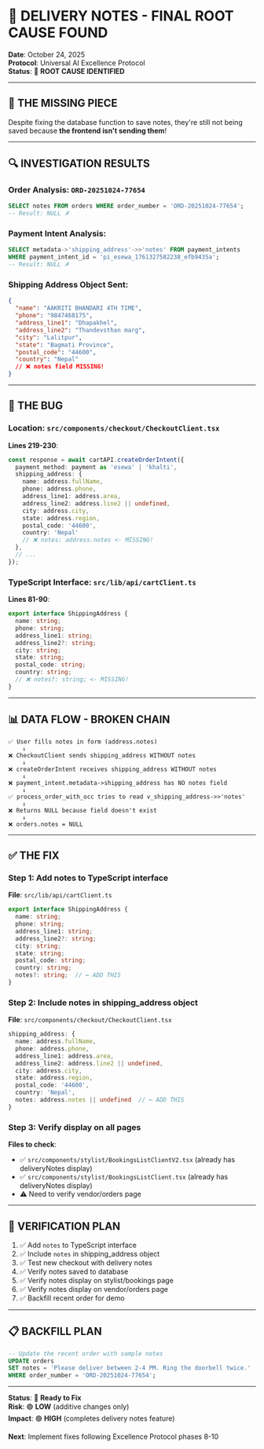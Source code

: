 # 🔬 DELIVERY NOTES - FINAL ROOT CAUSE FOUND

**Date**: October 24, 2025  
**Protocol**: Universal AI Excellence Protocol  
**Status**: 🔴 **ROOT CAUSE IDENTIFIED**

---

## 🎯 **THE MISSING PIECE**

Despite fixing the database function to save notes, they're still not being saved because **the frontend isn't sending them**!

---

## 🔍 **INVESTIGATION RESULTS**

### **Order Analysis**: `ORD-20251024-77654`
```sql
SELECT notes FROM orders WHERE order_number = 'ORD-20251024-77654';
-- Result: NULL ✗
```

### **Payment Intent Analysis**:
```sql
SELECT metadata->'shipping_address'->>'notes' FROM payment_intents 
WHERE payment_intent_id = 'pi_esewa_1761327582238_efb9435a';
-- Result: NULL ✗
```

### **Shipping Address Object Sent**:
```json
{
  "name": "AAKRITI BHANDARI 4TH TIME",
  "phone": "9847468175",
  "address_line1": "Dhapakhel",
  "address_line2": "Thandevsthan marg",
  "city": "Lalitpur",
  "state": "Bagmati Province",
  "postal_code": "44600",
  "country": "Nepal"
  // ❌ notes field MISSING!
}
```

---

## 🐛 **THE BUG**

### **Location**: `src/components/checkout/CheckoutClient.tsx`

**Lines 219-230**:
```typescript
const response = await cartAPI.createOrderIntent({
  payment_method: payment as 'esewa' | 'khalti',
  shipping_address: {
    name: address.fullName,
    phone: address.phone,
    address_line1: address.area,
    address_line2: address.line2 || undefined,
    city: address.city,
    state: address.region,
    postal_code: '44600',
    country: 'Nepal'
    // ❌ notes: address.notes <- MISSING!
  },
  // ...
});
```

### **TypeScript Interface**: `src/lib/api/cartClient.ts`

**Lines 81-90**:
```typescript
export interface ShippingAddress {
  name: string;
  phone: string;
  address_line1: string;
  address_line2?: string;
  city: string;
  state: string;
  postal_code: string;
  country: string;
  // ❌ notes?: string; <- MISSING!
}
```

---

## 📊 **DATA FLOW - BROKEN CHAIN**

```
✅ User fills notes in form (address.notes)
    ↓
❌ CheckoutClient sends shipping_address WITHOUT notes
    ↓
❌ createOrderIntent receives shipping_address WITHOUT notes
    ↓
❌ payment_intent.metadata->shipping_address has NO notes field
    ↓
✅ process_order_with_occ tries to read v_shipping_address->>'notes'
    ↓
❌ Returns NULL because field doesn't exist
    ↓
❌ orders.notes = NULL
```

---

## ✅ **THE FIX**

### **Step 1**: Add notes to TypeScript interface

**File**: `src/lib/api/cartClient.ts`
```typescript
export interface ShippingAddress {
  name: string;
  phone: string;
  address_line1: string;
  address_line2?: string;
  city: string;
  state: string;
  postal_code: string;
  country: string;
  notes?: string;  // ← ADD THIS
}
```

### **Step 2**: Include notes in shipping_address object

**File**: `src/components/checkout/CheckoutClient.tsx`
```typescript
shipping_address: {
  name: address.fullName,
  phone: address.phone,
  address_line1: address.area,
  address_line2: address.line2 || undefined,
  city: address.city,
  state: address.region,
  postal_code: '44600',
  country: 'Nepal',
  notes: address.notes || undefined  // ← ADD THIS
}
```

### **Step 3**: Verify display on all pages

**Files to check**:
- ✅ `src/components/stylist/BookingsListClientV2.tsx` (already has deliveryNotes display)
- ✅ `src/components/stylist/BookingsListClient.tsx` (already has deliveryNotes display)
- ⚠️ Need to verify vendor/orders page

---

## 🧪 **VERIFICATION PLAN**

1. ✅ Add `notes` to TypeScript interface
2. ✅ Include `notes` in shipping_address object
3. ✅ Test new checkout with delivery notes
4. ✅ Verify notes saved to database
5. ✅ Verify notes display on stylist/bookings page
6. ✅ Verify notes display on vendor/orders page
7. ✅ Backfill recent order for demo

---

## 📋 **BACKFILL PLAN**

```sql
-- Update the recent order with sample notes
UPDATE orders 
SET notes = 'Please deliver between 2-4 PM. Ring the doorbell twice.'
WHERE order_number = 'ORD-20251024-77654';
```

---

**Status**: 🔴 **Ready to Fix**  
**Risk**: 🟢 **LOW** (additive changes only)  
**Impact**: 🟢 **HIGH** (completes delivery notes feature)

**Next**: Implement fixes following Excellence Protocol phases 8-10
